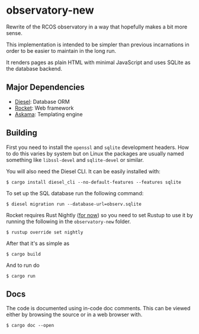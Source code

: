 # observatory-new

Rewrite of the RCOS observatory
in a way that hopefully makes a bit more sense.

This implementation is intended to be simpler than previous incarnations in
order to be easier to maintain in the long run.

It renders pages as plain HTML with minimal JavaScript and uses SQLite
as the database backend.

## Major Dependencies
- [Diesel](https://diesel.rs): Database ORM
- [Rocket](https://rocket.rs): Web framework
- [Askama](https://github.com/djc/askama): Templating engine

## Building
First you need to install the `openssl` and `sqlite` development headers.
How to do this varies by system but on Linux the packages are usually named
something like `libssl-devel` and `sqlite-devel` or similar.

You will also need the Diesel CLI. It can be easily installed with:

`$ cargo install diesel_cli --no-default-features --features sqlite`

To set up the SQL database run the following command:
```
$ diesel migration run --database-url=observ.sqlite
```

Rocket requires Rust Nightly ([for now](https://github.com/SergioBenitez/Rocket/issues/19))
so you need to set Rustup to use it by running the following in the
`observatory-new` folder.

```
$ rustup override set nightly
```

After that it's as simple as
```
$ cargo build
```

And to run do
```
$ cargo run
```

## Docs
The code is documented using in-code doc comments.
This can be viewed either by browsing the source or in a web browser with.
```
$ cargo doc --open
```
